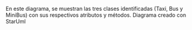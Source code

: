 En este diagrama, se muestran las tres clases identificadas (Taxi, Bus y MiniBus) con sus respectivos atributos y métodos.
Diagrama creado con StarUml
